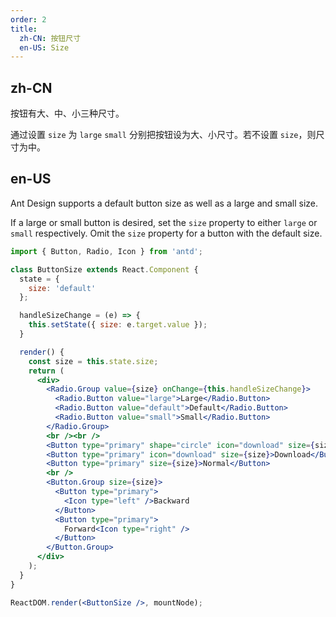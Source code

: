 ```yaml
---
order: 2
title:
  zh-CN: 按钮尺寸
  en-US: Size
---
```


## zh-CN

按钮有大、中、小三种尺寸。

通过设置 `size` 为 `large` `small` 分别把按钮设为大、小尺寸。若不设置 `size`，则尺寸为中。

## en-US

Ant Design supports a default button size as well as a large and small size.

If a large or small button is desired, set the `size` property to either `large` or `small` respectively. Omit the `size` property for a button with the default size.

````jsx
import { Button, Radio, Icon } from 'antd';

class ButtonSize extends React.Component {
  state = {
    size: 'default'
  };

  handleSizeChange = (e) => {
    this.setState({ size: e.target.value });
  }

  render() {
    const size = this.state.size;
    return (
      <div>
        <Radio.Group value={size} onChange={this.handleSizeChange}>
          <Radio.Button value="large">Large</Radio.Button>
          <Radio.Button value="default">Default</Radio.Button>
          <Radio.Button value="small">Small</Radio.Button>
        </Radio.Group>
        <br /><br />
        <Button type="primary" shape="circle" icon="download" size={size} />
        <Button type="primary" icon="download" size={size}>Download</Button>
        <Button type="primary" size={size}>Normal</Button>
        <br />
        <Button.Group size={size}>
          <Button type="primary">
            <Icon type="left" />Backward
          </Button>
          <Button type="primary">
            Forward<Icon type="right" />
          </Button>
        </Button.Group>
      </div>
    );
  }
}

ReactDOM.render(<ButtonSize />, mountNode);
````

